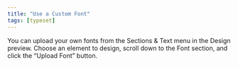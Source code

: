 ```yaml
---
title: "Use a Custom Font"
tags: [typeset]
---
```

 
<html><body><section data-type="chapter" class="hsecchapter" data-hederis-type="hsecchapter" id="custom-font" data-pi-attrs="id: custom-font; data-tags: typeset;" role="doc-chapter" data-tags="typeset" data-author-name=" " data-book-title=" " title="Use a Custom Font"><p class="hblkp" data-hederis-type="hblkp" id="pS926JUZk">You can upload your own fonts from the Sections &amp; Text menu in the Design preview. Choose an element to design, scroll down to the Font section, and click the &#8220;Upload Font&#8221; button.</p></section></body></html>
